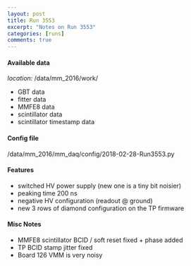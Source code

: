 ```yaml
---
layout: post
title: Run 3553
excerpt: "Notes on Run 3553"
categories: [runs]
comments: true
---
```


#### Available data

*location:* /data/mm_2016/work/

* GBT data
* fitter data
* MMFE8 data
* scintillator data
* scintillator timestamp data

#### Config file

/data/mm_2016/mm_daq/config/2018-02-28-Run3553.py

#### Features

* switched HV power supply (new one is a tiny bit noisier)
* peaking time 200 ns
* negative HV configuration (readout @ ground)
* new 3 rows of diamond configuration on the TP firmware

#### Misc Notes

* MMFE8 scintillator BCID / soft reset fixed + phase added
* TP BCID stamp jitter fixed
* Board 126 VMM is very noisy
